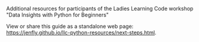 Additional resources for participants of the Ladies Learning Code workshop "Data Insights with Python for Beginners"

View or share this guide as a standalone web page: https://jenfly.github.io/llc-python-resources/next-steps.html.
